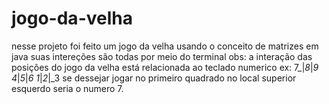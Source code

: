 # jogo-da-velha
nesse projeto foi feito um jogo da velha usando o conceito de matrizes em java
suas intereções são todas por meio do terminal
obs: a interação das posições do jogo da velha está relacionada ao teclado numerico
ex: 7_|_8_|_9
    4_|_5_|_6
    1_|_2_|_3
se dessejar jogar no primeiro quadrado no local superior esquerdo seria o numero 7.

